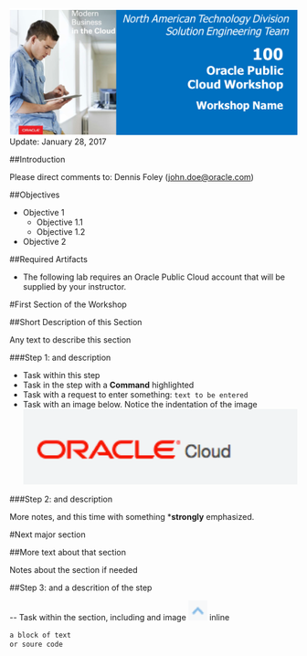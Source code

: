 
![](images/WorkshopHeader100.png)  
Update: January 28, 2017


##Introduction


Please direct comments to: Dennis Foley (john.doe@oracle.com)

##Objectives
- Objective 1
    - Objective 1.1
    - Objective 1.2
- Objective 2

##Required Artifacts
- The following lab requires an Oracle Public Cloud account that will be supplied by your instructor.


#First Section of the Workshop

##Short Description of this Section

Any text to describe this section

###Step 1: and description

- Task within this step
- Task in the step with a **Command** highlighted
- Task with a request to enter something: `text to be entered`
- Task with an image below. Notice the indentation of the image
    ![](images/Picture100-1.png)
    
###Step 2: and description

More notes, and this time with something ***strongly** emphasized.

#Next major section

##More text about that section

Notes about the section if needed

##Step 3: and a descrition of the step

-- Task within the section, including and image ![](images/PictureUpArrow.png) inline 

```
a block of text
or soure code
```



